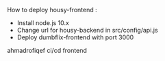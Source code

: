 How to deploy housy-frontend :

- Install node.js 10.x
- Change url for housy-backend in src/config/api.js
- Deploy dumbflix-frontend with port 3000

ahmadrofiqef ci/cd frontend
